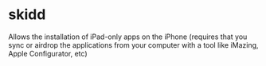 # skidd
Allows the installation of iPad-only apps on the iPhone (requires that you sync or airdrop the applications from your computer with a tool like iMazing, Apple Configurator, etc)
